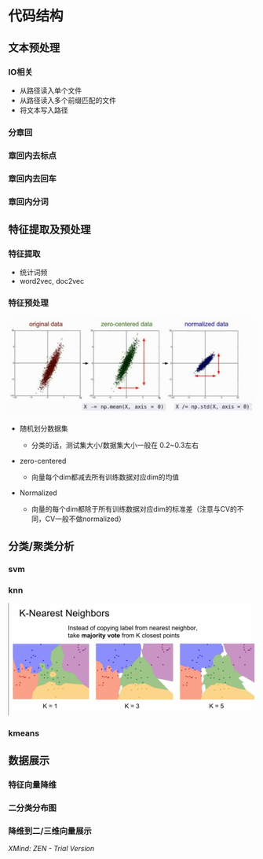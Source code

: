 # 代码结构

## 文本预处理

### IO相关

- 从路径读入单个文件
- 从路径读入多个前缀匹配的文件
- 将文本写入路径

### 分章回

### 章回内去标点

### 章回内去回车

### 章回内分词

## 特征提取及预处理

### 特征提取

- 统计词频
- word2vec, doc2vec

### 特征预处理

![data preproc](./pics/data_preproc.JPG)

- 随机划分数据集

	- 分类的话，测试集大小/数据集大小一般在 0.2~0.3左右

- zero-centered

	- 向量每个dim都减去所有训练数据对应dim的均值

- Normalized

	- 向量的每个dim都除于所有训练数据对应dim的标准差（注意与CV的不同，CV一般不做normalized）

## 分类/聚类分析

### svm

### knn
![knn demostration](./pics/knn.JPG)

### kmeans

## 数据展示

### 特征向量降维

### 二分类分布图

### 降维到二/三维向量展示

*XMind: ZEN - Trial Version*